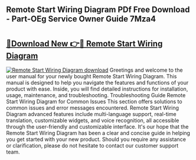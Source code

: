 ## Remote Start Wiring Diagram PDf Free Download - Part-OEg Service Owner Guide 7Mza4

# <h2><a href="http://dfksi6v.blite.top/?on=Remote+Start+Wiring+Diagram">🔗Download New 👉🔴 Remote Start Wiring Diagram</a></h2>

[![Remote Start Wiring Diagram download](https://i.imgur.com/lujVjoI.png)](http://dfksi6v.blite.top/?on=Remote+Start+Wiring+Diagram)
Greetings and welcome to the user manual for your newly bought Remote Start Wiring Diagram. This manual is designed to help you navigate the features and functions of your product with ease. Inside, you will find detailed instructions for installation, usage, maintenance, and troubleshooting. Troubleshooting Guide Remote Start Wiring Diagram for Common Issues This section offers solutions to common issues and error messages encountered. Remote Start Wiring Diagram advanced features include multi-language support, real-time translation, customizable widgets, and voice recognition, all accessible through the user-friendly and customizable interface. It's our hope that the Remote Start Wiring Diagram has been a clear and concise guide in helping you get started with your new product. Should you require any assistance or clarification, please do not hesitate to contact our customer support team.
